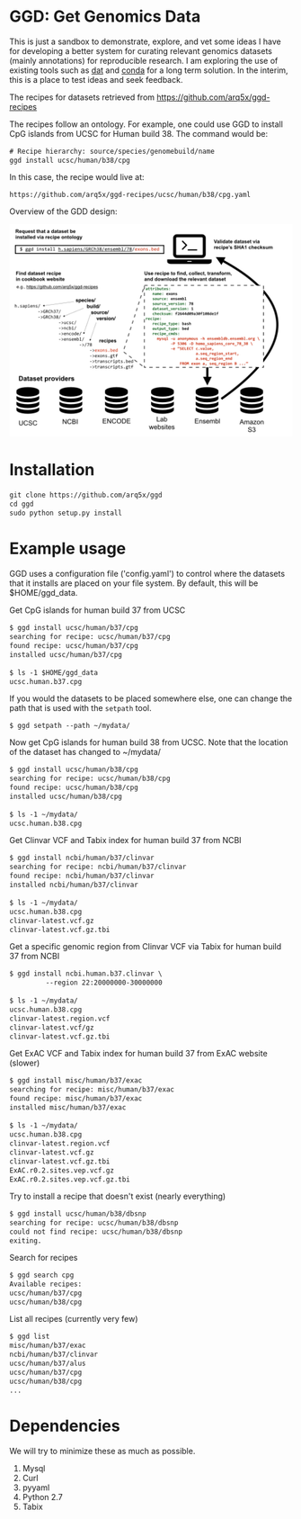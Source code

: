 GGD: Get Genomics Data
==========================

This is just a sandbox to demonstrate, explore, and vet some ideas I have for developing a better system for curating relevant genomics datasets (mainly annotations) for reproducible research. I am exploring the use of existing tools such as [dat](http://dat-data.com/) and [conda](http://conda.pydata.org/docs/) for a long term solution. In the interim, this is a place to test ideas and seek feedback.

The recipes for datasets retrieved from https://github.com/arq5x/ggd-recipes

The recipes follow an ontology. For example, one could use GGD to install CpG islands from UCSC for Human build 38.  The command would be:

	# Recipe hierarchy: source/species/genomebuild/name
	ggd install ucsc/human/b38/cpg

In this case, the recipe would live at:

	https://github.com/arq5x/ggd-recipes/ucsc/human/b38/cpg.yaml

Overview of the GDD design:

![overview](https://raw.githubusercontent.com/arq5x/ggd/master/_images/overview.png)


Installation
============

    git clone https://github.com/arq5x/ggd
    cd ggd
    sudo python setup.py install


Example usage
=============

GGD uses a configuration file ('config.yaml') to control where the datasets that it installs are placed on your file system. By default, this will be $HOME/ggd_data. 

Get CpG islands for human build 37 from UCSC 

	$ ggd install ucsc/human/b37/cpg
    searching for recipe: ucsc/human/b37/cpg
    found recipe: ucsc/human/b37/cpg
    installed ucsc/human/b37/cpg

    $ ls -1 $HOME/ggd_data
    ucsc.human.b37.cpg

If you would the datasets to be placed somewhere else, one can change the path that is used with the `setpath` tool.

	$ ggd setpath --path ~/mydata/


Now get CpG islands for human build 38 from UCSC. Note that the location of the dataset has changed to ~/mydata/

	$ ggd install ucsc/human/b38/cpg
    searching for recipe: ucsc/human/b38/cpg
    found recipe: ucsc/human/b38/cpg
    installed ucsc/human/b38/cpg

    $ ls -1 ~/mydata/
    ucsc.human.b38.cpg

Get Clinvar VCF and Tabix index for human build 37 from NCBI

    $ ggd install ncbi/human/b37/clinvar
    searching for recipe: ncbi/human/b37/clinvar
    found recipe: ncbi/human/b37/clinvar
    installed ncbi/human/b37/clinvar

    $ ls -1 ~/mydata/
    ucsc.human.b38.cpg
	clinvar-latest.vcf.gz
	clinvar-latest.vcf.gz.tbi

Get a specific genomic region from Clinvar VCF via Tabix for human build 37 from NCBI

	$ ggd install ncbi.human.b37.clinvar \
	         --region 22:20000000-30000000

	$ ls -1 ~/mydata/
    ucsc.human.b38.cpg
	clinvar-latest.region.vcf
	clinvar-latest.vcf/gz
	clinvar-latest.vcf.gz.tbi

Get ExAC VCF and Tabix index for human build 37 from ExAC website (slower)

	$ ggd install misc/human/b37/exac
    searching for recipe: misc/human/b37/exac
    found recipe: misc/human/b37/exac
    installed misc/human/b37/exac

    $ ls -1 ~/mydata/
    ucsc.human.b38.cpg
	clinvar-latest.region.vcf
	clinvar-latest.vcf.gz
	clinvar-latest.vcf.gz.tbi
    ExAC.r0.2.sites.vep.vcf.gz
    ExAC.r0.2.sites.vep.vcf.gz.tbi

Try to install a recipe that doesn't exist (nearly everything)

	$ ggd install ucsc/human/b38/dbsnp
    searching for recipe: ucsc/human/b38/dbsnp
    could not find recipe: ucsc/human/b38/dbsnp
    exiting.

Search for recipes
	
	$ ggd search cpg
	Available recipes:
	ucsc/human/b37/cpg
	ucsc/human/b38/cpg

List all recipes (currently very few)

	$ ggd list
	misc/human/b37/exac
	ncbi/human/b37/clinvar
	ucsc/human/b37/alus
	ucsc/human/b37/cpg
	ucsc/human/b38/cpg
	...


Dependencies
============
We will try to minimize these as much as possible.

1. Mysql
2. Curl
3. pyyaml
4. Python 2.7
5. Tabix
